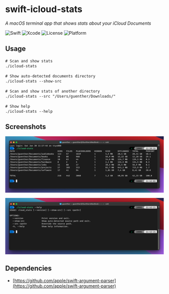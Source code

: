 # swift-icloud-stats

*A macOS  terminal app that shows stats about your iCloud Documents*

![Swift](https://img.shields.io/badge/swift-5.3-brightgreen.svg)
![Xcode](https://img.shields.io/badge/xcode-12.4-brightgreen.svg)
![License](https://img.shields.io/badge/license-MIT-blue.svg)
![Platform](https://img.shields.io/badge/platform-macOS-lightgrey.svg)

## Usage

```shell
# Scan and show stats
./icloud-stats

# Show auto-detected documents directory
./icloud-stats --show-src

# Scan and show stats of another directory
./icloud-stats --src "/Users/guenther/Downloads/"

# Show help
./icloud-stats --help
```

## Screenshots

![screenshot1](/screenshots/1.png?raw=true "Screenshot 1")

![screenshot2](/screenshots/2.png?raw=true "Screenshot 2")

## Dependencies

- [https://github.com/apple/swift-argument-parser](https://github.com/apple/swift-argument-parser)
